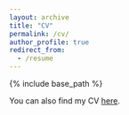 ```yaml
---
layout: archive
title: "CV"
permalink: /cv/
author_profile: true
redirect_from:
  - /resume
---
```


{% include base_path %}

You can also find my CV [here](https://www.dropbox.com/scl/fi/5d3r8mxd8zoiwouondn70/CV_Aug2024.pdf?rlkey=zl9ngunawslgxvv1yf4u4zgn7&st=100lc6cn&dl=0).
